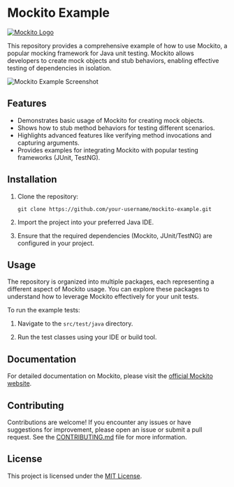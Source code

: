 
# Mockito Example

[![Mockito Logo](images/mockito-logo.png)](https://mockito.org/)

This repository provides a comprehensive example of how to use Mockito, a popular mocking framework for Java unit testing. Mockito allows developers to create mock objects and stub behaviors, enabling effective testing of dependencies in isolation.

![Mockito Example Screenshot](images/mockito-example-screenshot.png)

## Features

- Demonstrates basic usage of Mockito for creating mock objects.
- Shows how to stub method behaviors for testing different scenarios.
- Highlights advanced features like verifying method invocations and capturing arguments.
- Provides examples for integrating Mockito with popular testing frameworks (JUnit, TestNG).

## Installation

1. Clone the repository:

   ```
   git clone https://github.com/your-username/mockito-example.git
   ```

2. Import the project into your preferred Java IDE.

3. Ensure that the required dependencies (Mockito, JUnit/TestNG) are configured in your project.

## Usage

The repository is organized into multiple packages, each representing a different aspect of Mockito usage. You can explore these packages to understand how to leverage Mockito effectively for your unit tests.

To run the example tests:

1. Navigate to the `src/test/java` directory.

2. Run the test classes using your IDE or build tool.

## Documentation

For detailed documentation on Mockito, please visit the [official Mockito website](https://mockito.org/).

## Contributing

Contributions are welcome! If you encounter any issues or have suggestions for improvement, please open an issue or submit a pull request. See the [CONTRIBUTING.md](CONTRIBUTING.md) file for more information.

## License

This project is licensed under the [MIT License](LICENSE).

